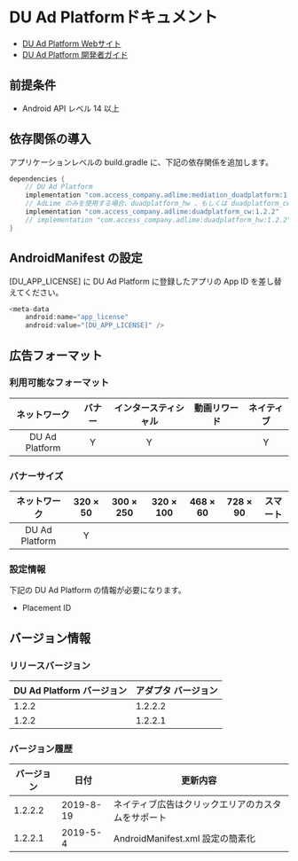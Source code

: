 # DU Ad Platformドキュメント
- [DU Ad Platform Webサイト](http://ad.duapps.com)
- [DU Ad Platform 開発者ガイド](http://ad.duapps.com/zh_CN/sdk)

## 前提条件
- Android API レベル 14 以上

## 依存関係の導入
アプリケーションレベルの build.gradle に、下記の依存関係を追加します。

```java
dependencies {
    // DU Ad Platform
    implementation "com.access_company.adlime:mediation_duadplatform:1.2.2.2"
    // AdLime のみを使用する場合、duadplatform_hw 、もしくは duadplatform_cw をインポートする
    implementation "com.access_company.adlime:duadplatform_cw:1.2.2"
    // implementation "com.access_company.adlime:duadplatform_hw:1.2.2"
}
```

## AndroidManifest の設定
[DU_APP_LICENSE] に DU Ad Platform に登録したアプリの App ID を差し替えてください。
```java
<meta-data
    android:name="app_license"
    android:value="[DU_APP_LICENSE]" />
```

## 広告フォーマット

### 利用可能なフォーマット

|ネットワーク|バナー|インタースティシャル|動画リワード|ネイティブ|
|:------: |:---:|:----------:|:------:|:----:|
| DU Ad Platform | Y   | Y         |       | Y  |

### バナーサイズ
|ネットワーク         |320 × 50 |300 × 250 |320 × 100 |468 × 60 |728 × 90 |スマート |
|:--------------:|:-----:|:------:|:------:|:-----:|:-----:|:----:|
| DU Ad Platform | Y     |        |        |       |       |      |

### 設定情報
下記の DU Ad Platform の情報が必要になります。 
- Placement ID

## バージョン情報

### リリースバージョン
| DU Ad Platform バージョン | アダプタ バージョン|
|:-----------------|:--------------|
| 1.2.2              | 1.2.2.2       |
| 1.2.2              | 1.2.2.1       |




### バージョン履歴
| バージョン            | 日付              | 更新内容              |
|-----------------|--------------------|---------------------|
| 1.2.2.2    |  2019-8-19     |ネイティブ広告はクリックエリアのカスタムをサポート   |
| 1.2.2.1    |  2019-5-4     |AndroidManifest.xml 設定の簡素化  |
